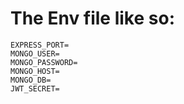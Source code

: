 
# The Env file like so:

```
EXPRESS_PORT=
MONGO_USER=
MONGO_PASSWORD=
MONGO_HOST=
MONGO_DB=
JWT_SECRET=
```


